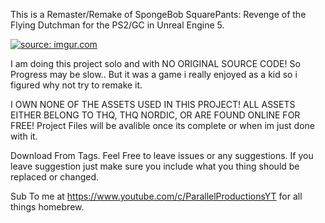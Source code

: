 This is a Remaster/Remake of SpongeBob SquarePants: Revenge of the Flying Dutchman for the PS2/GC in Unreal Engine 5.

<a href="https://imgur.com/gallery/CoSd0zT"><img src="https://i.imgur.com/lHYvRMM.jpeg" title="source: imgur.com" /></a>

I am doing this project solo and with NO ORIGINAL SOURCE CODE! So Progress may be slow.. 
But it was a game i really enjoyed as a kid so i figured why not try to remake it.

I OWN NONE OF THE ASSETS USED IN THIS PROJECT! ALL ASSETS EITHER BELONG TO THQ, THQ NORDIC, OR ARE FOUND ONLINE FOR FREE!
Project Files will be avalible once its complete or when im just done with it.

Download From Tags. Feel Free to leave issues or any suggestions. If you leave suggestion just make sure you include what you thing should be replaced or changed.

Sub To me at https://www.youtube.com/c/ParallelProductionsYT for all things homebrew.
